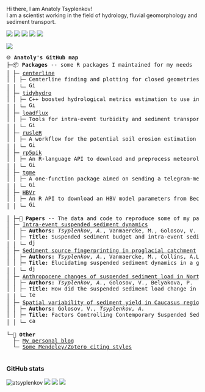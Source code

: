 
Hi there, I am Anatoly Tsyplenkov! <br>
I am a scientist working in the field of hydrology, fluvial geomorphology and sediment transport.

<a href = "https://scholar.google.com/citations?user=IcwW-WAAAAAJ&hl=en"><img src = "https://img.shields.io/badge/Google%20Scholar-4285F4?style=flat&logo=googlescholar&logoColor=white"></a> <a href = "https://twitter.com/atsyplen"><img src = "https://img.shields.io/badge/Twitter-1DA1F2?style=flat&logo=twitter&logoColor=white"></a> <a href = "https://www.linkedin.com/in/atsyplenkov"><img src = "https://img.shields.io/badge/LinkedIn-blue?style=flat&logo=Linkedin&logoColor=white"></a> <a href = "https://www.researchgate.net/profile/Anatolii-Tsyplenkov"><img src = "https://img.shields.io/badge/ResearchGate-00CCBB?style=flat&logo=researchgate&logoColor=white"></a> <a href = "https://www.kaggle.com/anatoliitsyplenkov"><img src = "https://img.shields.io/badge/Kaggle-20beff?style=flat&logo=Kaggle&logoColor=white"></a>

<img src="https://img.shields.io/badge/Linux%20Mint%20User-86be43?style=flat&logo=Linux%20Mint&logoColor=505050">

<pre>
🌐 <b>Anatoly's GitHub map</b>  
├─📦 <b>Packages</b> -- some R packages I maintained for my needs
│ ├─ <a href="https://github.com/atsyplenkov/centerline" >centerline</a> 
│ │ ├─ Centerline finding and plotting for closed geometries  
│ │ └─ <img alt="GitHub R package version" src="https://img.shields.io/github/r-package/v/atsyplenkov/centerline" height="17px">
│ ├─ <a href="https://github.com/atsyplenkov/tidyhydro" >tidyhydro</a> 
│ │ ├─ C++ boosted hydrological metrics estimation to use in the <a href="https://www.www.tidymodels.org/">tidymodels</a> framework. 
│ │ └─ <img alt="GitHub R package version" src="https://img.shields.io/github/r-package/v/atsyplenkov/tidyhydro" height="17px">
│ ├─ <a href="https://github.com/atsyplenkov/loadflux" >loadflux</a> 
│ │ ├─ Tools for intra-event turbidity and sediment transport analysis 
│ │ └─ <img alt="GitHub R package version" src="https://img.shields.io/github/r-package/v/atsyplenkov/loadflux" height="17px">
│ ├─ <a href="https://github.com/atsyplenkov/rusleR" >rusleR</a> 
│ │ ├─ A workflow for the potential soil erosion estimation in R environment based on RUSLE equation
│ │ └─ <img alt="GitHub R package version" src="https://img.shields.io/github/r-package/v/atsyplenkov/rusleR" height="17px">
│ ├─ <a href="https://github.com/atsyplenkov/rp5pik" >rp5pik</a> 
│ │ ├─ An R-language API to download and preprocess meteorological data from <a href="https://www.pogodaiklimat.ru/">www.pogodaiklimat.ru</a> 
│ │ └─ <img alt="GitHub R package version" src="https://img.shields.io/github/r-package/v/atsyplenkov/rp5pik" height="17px">
│ ├─ <a href="https://github.com/atsyplenkov/tgme" >tgme</a> 
│ │ ├─ A one-function package aimed on sending a telegram-message to telegram bot from R
│ │ └─ <img alt="GitHub R package version" src="https://img.shields.io/github/r-package/v/atsyplenkov/tgme" height="17px">
│ ├─ <a href="https://github.com/atsyplenkov/HBVr" >HBVr</a> 
│ │ ├─ An R API to download an HBV model parameters from Beck et al. (<a href="http://www.gloh2o.org/hbv/">2020</a>)
│ │ └─ <img alt="GitHub R package version" src="https://img.shields.io/github/r-package/v/atsyplenkov/HBVr" height="17px">

│ ├─📖 <b>Papers</b> -- The data and code to reproduce some of my papers:
│ ├─ <a href="https://github.com/atsyplenkov/intra-event-djankuat" >Intra-event suspended sediment dynamics</a>
│ │ ├─ <b>Authors:</b> <i>Tsyplenkov, A.</i>, Vanmaercke, M., Golosov, V. et al. 
│ │ ├─ <b>Title:</b> Suspended sediment budget and intra-event sediment dynamics of a …
│ │ └─ <a href="https://doi.org/10.1007/s11368-020-02633-z" ><img alt="djankuat-2020-doi" src="https://img.shields.io/badge/doi-10.1007%2Fs11368--020--02633--z-brightgreen" height="17px"></a>
│ ├─ <a href="https://github.com/atsyplenkov/djankuat-fingerptinting" >Sediment source fingerprinting in proglacial catchment</a>
│ │ ├─ <b>Authors:</b> <i>Tsyplenkov, A.</i>, Vanmaercke, M., Collins, A.L., Kharchenko, S., Golosov, V.
│ │ ├─ <b>Title:</b> Elucidating suspended sediment dynamics in a glacierized catchment …
│ │ └─ <a href="https://doi.org/10.1016/j.catena.2021.105285" ><img alt="djankuat-2021-doi" src="https://img.shields.io/badge/doi-10.1016%2Fj.catena.2021.105285-success.svg?style=github" height="17px"></a>
│ ├─ <a href="https://github.com/atsyplenkov/sediment-caucasus-anthropocene">Anthropocene changes of suspended sediment load in North Caucasus</a>
│ │ ├─ <b>Authors:</b> <i>Tsyplenkov, A.</i>, Golosov, V., Belyakova, P.
│ │ ├─ <b>Title:</b> How did the suspended sediment load change in the North Caucasus during the Anthropocene?
│ │ └─ <a href="https://doi.org/10.1002/hyp.14403"><img alt="terek-2021-doi" src="https://img.shields.io/badge/doi-10.1002%2Fhyp.14403-brightgreen" height="17px"></a>
│ ├─ <a href="https://github.com/atsyplenkov/caucasus-sediment-yield2021">Spatial variability of sediment yield in Caucasus region</a>
│ │ ├─ <b>Authors:</b> Golosov, V., <i>Tsyplenkov, A.</i>
│ │ ├─ <b>Title:</b> Factors Controlling Contemporary Suspended Sediment Yield in the Caucasus Region
│ │ └─ <a href="https://doi.org/10.3390/w13223173" ><img alt="caucasus-2021-doi" src="https://img.shields.io/badge/doi-10.3390%2Fw13223173-brightgreen" height="17px"></a> 

└─🍻 <b>Other</b>
  ├─ <a href="https://anatolii.nz/" >My personal blog</a>
  └─ <a href="https://github.com/atsyplenkov/mendeley-citing-styles" >Some Mendeley/Zotero citing styles</a>
   
</pre>

<h3> GitHub stats </h3>

<img src = "https://komarev.com/ghpvc/?username=atsyplenkov&label=Profile_Views&color=lightgrey&style=flat" alt="atsyplenkov"> <img src = "https://img.shields.io/github/stars/atsyplenkov?affiliations=OWNER&color=ffd343&label=stars&logo=riseup&logoColor=%09%20%23ffd343"> <!--<img src = "https://img.shields.io/github/stars/atsyplenkov?affiliations=OWNER&color=ffd343&label=stars&logo=undertale&logoColor=%09%20%23ffd343">--> <img src = "https://img.shields.io/github/followers/atsyplenkov?label=followers&logo=github">
<a href = "https://www.codewars.com/users/atsyplenkov/"><img src = "https://www.codewars.com/users/atsyplenkov/badges/small">
